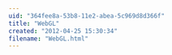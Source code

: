 ```yaml
---
uid: "364fee8a-53b8-11e2-abea-5c969d8d366f"
title: "WebGL"
created: "2012-04-25 15:30:34"
filename: "WebGL.html"
---
```

